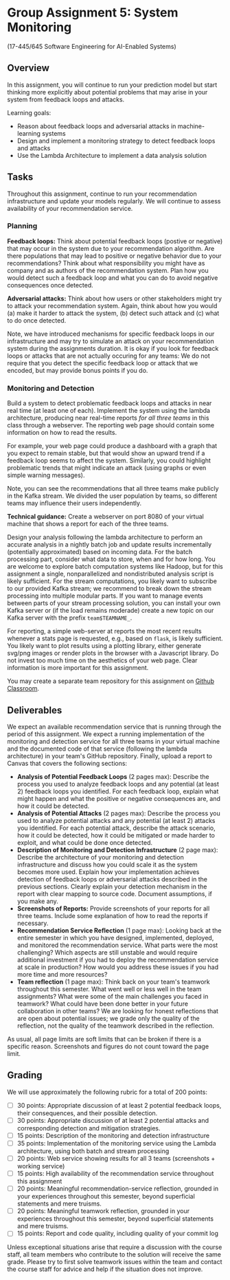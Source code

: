 # Group Assignment 5: System Monitoring

(17-445/645 Software Engineering for AI-Enabled Systems)

## Overview

In this assignment, you will continue to run your prediction model but start thinking more explicitly about potential problems that may arise in your system from feedback loops and attacks.


Learning goals:
* Reason about feedback loops and adversarial attacks in machine-learning systems
* Design and implement a monitoring strategy to detect feedback loops and attacks
* Use the Lambda Architecture to implement a data analysis solution

## Tasks

Throughout this assignment, continue to run your recommendation infrastructure and update your models regularly. We will continue to assess availability of your recommendation service.

### Planning

**Feedback loops:** Think about potential feedback loops (postive or negative)
that may  occur in the system due to your recommendation algorithm. Are there
populations that may lead to positive or negative behavior due to your
recommendations? Think about what responsibility you might have as company and
as authors of the recommendation system. Plan how you would detect such a
feedback loop and what you can do to avoid negative consequences once detected.

**Adversarial attacks:** Think about how users or other stakeholders might try 
to attack your recommendation system. Again, think about how you would 
(a) make it harder to attack the system, 
(b) detect such attack and 
(c) what to do once detected.

Note, we have introduced mechanisms for specific feedback loops in our infrastructure and may try to simulate an attack on your recommendation system during the assignments duration. It is okay if you look for feedback loops or attacks that are not actually occuring for any teams: We do not require that you detect the specific feedback loop or attack that we encoded, but may provide bonus points if you do. 

### Monitoring and Detection

Build a system to detect problematic feedback loops and attacks in near real time (at least one of each). Implement the system using the lambda architecture, producing near real-time reports *for all three teams* in this class through a webserver. The reporting web page should contain some information on how to read the results.

For example, your web page could produce a dashboard with a graph that you expect to remain stable, but that would show an upward trend if a feedback loop seems to affect the system. Similarly, you could highlight problematic trends that might indicate an attack (using graphs or even simple warning messages).

Note, you can see the recommendations that all three teams make publicly in the Kafka stream. We divided the user population by teams, so different teams may influence their users independently.

**Technical guidance:**
Create a webserver on port 8080 of your virtual machine that shows a report for each of the three teams. 

Design your analysis following the lambda architecture to perform an accurate analysis in a nightly batch job and update results incrementally (potentially approximated) based on incoming data.
For the batch processing part, consider what data to store, when and for how long. You are welcome to explore batch computation systems like Hadoop, but for this assignment a single, nonparallelized and nondistributed analysis script is likely sufficient. 
For the stream computations, you likely want to subscribe to our provided Kafka stream; we recommend to break down the stream processing into multiple modular parts. If you want to manage events between parts of your stream processing solution, you can install your own Kafka server or (if the load remains moderade) create a new topic on our Kafka server with the prefix `team$TEAMNAME_`. 

For reporting, a simple web-server at reports the most recent results whenever a stats page is requested, e.g., based on `flask`, is likely sufficient. You likely want to plot results using a plotting library, either generate svg/png images or render plots in the browser with a Javascript library. Do not invest too much time on the aesthetics of your web page. Clear information is more important for this assignment. 

You may create a separate team repository for this assignment on [Github Classroom](https://classroom.github.com/g/1O5bU1Bw).



## Deliverables

We expect an available recommendation service that is running through the period of this assignment. We expect a running implementation of the monitoring and detection service for all three teams in your virtual machine and the documented code of that service (following the lambda architecture) in your team's GitHub repository. Finally, upload a report to Canvas that covers the following sections:

* **Analysis of Potential Feedback Loops** (2 pages max): Describe the process you used to analyze feedback loops and any potential (at least 2) feedback loops you identified. For each feedback loop, explain what might happen and what the positive or negative consequences are, and how it could be detected.
* **Analysis of Potential Attacks** (2 pages max): Describe the process you used to analyze potential attacks and any potential (at least 2) attacks you identified. For each potential attack, describe the attack scenario, how it could be detected, how it could be mitigated or made harder to exploit, and what could be done once detected.
* **Description of Monitoring and Detection Infrastructure** (2 page max): Describe the architecture of your monitoring and detection infrastructure and discuss how you could scale it as the system becomes more used.
Explain how your implementation achieves detection of feedback loops or adversarial attacks described in the previous sections. Clearly explain your detection mechanism in the report with clear mapping to source code. Document assumptions, if you make any. 
* **Screenshots of Reports:** Provide screenshots of your reports for all three teams. Include some explanation of how to read the reports if necessary.
* **Recommendation Service Reflection** (1 page max): Looking back at the entire semester in which you have designed, implemented, deployed, and monitored the recommendation service. What parts were the most challenging? Which aspects are still unstable and would require additional investment if you had to deploy the recommendation service at scale in production? How would you address these issues if you had more time and more resources?
* **Team reflection** (1 page max): Think back on your team's teamwork throughout this semester. What went well or less well in the team assignments? What were some of the main challenges you faced in teamwork?  What could have been done better in your future collaboration in other teams? We are looking for honest reflections that are open about potential issues; we grade only the quality of the reflection, not the quality of the teamwork described in the reflection.

As usual, all page limits are soft limits that can be broken if there is a specific reason. Screenshots and figures do not count toward the page limit.



## Grading


We will use approximately the following rubric for a total of 200 points:
 - [ ] 30 points: Appropriate discussion of at least 2 potential feedback loops, their consequences, and their possible detection.
 - [ ] 30 points: Appropriate discussion of at least 2 potential attacks and corresponding detection and mitigation strategies.
 - [ ] 15 points: Description of the monitoring and detection infrastructure
 - [ ] 35 points: Implementation of the monitoring service using the Lambda architecture, using both batch and stream processing
 - [ ] 20 points: Web service showing results for all 3 teams (screenshots + working service)
 - [ ] 15 points: High availability of the recommendation service throughout this assignment
 - [ ] 20 points: Meaningful recommendation-service reflection, grounded in your experiences throughout this semester, beyond superficial statements and mere truisms.
 - [ ] 20 points: Meaningful teamwork reflection, grounded in your experiences throughout this semester, beyond superficial statements and mere truisms.
 - [ ] 15 points: Report and code quality, including quality of your commit log

Unless exceptional situations arise that require a discussion with the course staff, all team members who contribute to the solution will receive the same grade. Please try to first solve teamwork issues within the team and contact the course staff for advice and help if the situation does not improve.
